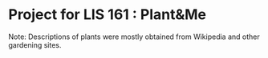 # Project for LIS 161 : Plant&Me
Note: Descriptions of plants were mostly obtained from Wikipedia and other gardening sites.
